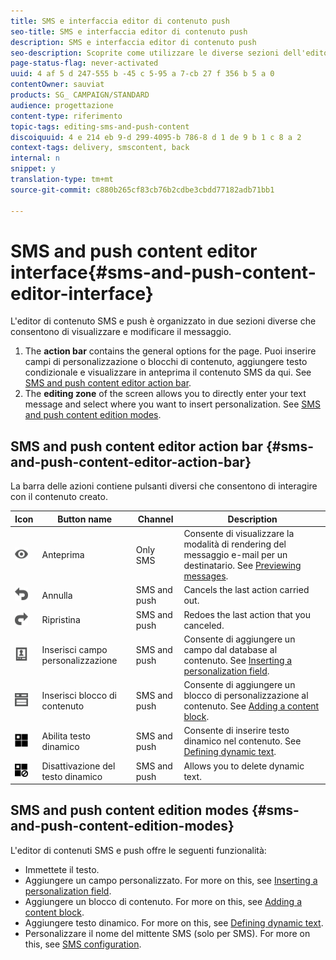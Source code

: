 ```yaml
---
title: SMS e interfaccia editor di contenuto push
seo-title: SMS e interfaccia editor di contenuto push
description: SMS e interfaccia editor di contenuto push
seo-description: Scoprite come utilizzare le diverse sezioni dell'editor per modificare il testo SMS e push.
page-status-flag: never-activated
uuid: 4 af 5 d 247-555 b -45 c 5-95 a 7-cb 27 f 356 b 5 a 0
contentOwner: sauviat
products: SG_ CAMPAIGN/STANDARD
audience: progettazione
content-type: riferimento
topic-tags: editing-sms-and-push-content
discoiquuid: 4 e 214 eb 9-d 299-4095-b 786-8 d 1 de 9 b 1 c 8 a 2
context-tags: delivery, smscontent, back
internal: n
snippet: y
translation-type: tm+mt
source-git-commit: c880b265cf83cb76b2cdbe3cbdd77182adb71bb1

---
```



# SMS and push content editor interface{#sms-and-push-content-editor-interface}

L'editor di contenuto SMS e push è organizzato in due sezioni diverse che consentono di visualizzare e modificare il messaggio.

1. The **action bar** contains the general options for the page. Puoi inserire campi di personalizzazione o blocchi di contenuto, aggiungere testo condizionale e visualizzare in anteprima il contenuto SMS da qui. See [SMS and push content editor action bar](../../designing/using/sms-and-push-content-editor-interface.md#sms-and-push-content-editor-action-bar).
1. The **editing zone** of the screen allows you to directly enter your text message and select where you want to insert personalization. See [SMS and push content edition modes](../../designing/using/sms-and-push-content-editor-interface.md#sms-and-push-content-edition-modes).

## SMS and push content editor action bar {#sms-and-push-content-editor-action-bar}

La barra delle azioni contiene pulsanti diversi che consentono di interagire con il contenuto creato.

<table> 
 <thead> 
  <tr> 
   <th> Icon<br /> </th> 
   <th> Button name<br /> </th> 
   <th> Channel<br /> </th> 
   <th> Description<br /> </th> 
  </tr> 
 </thead> 
 <tbody> 
  <tr> 
   <td> <img height="21px" src="assets/viewon_darkgrey-24px.png" /> <br /> </td> 
   <td> <span class="uicontrol">Anteprima</span><br /> </td> 
   <td> Only SMS<br /> </td> 
   <td> Consente di visualizzare la modalità di rendering del messaggio e-mail per un destinatario. See <a href="../../sending/using/previewing-messages.md">Previewing messages</a>.<br /> </td> 
  </tr> 
  <tr> 
   <td> <img height="21px" src="assets/undo_darkgrey-24px.png" /> <br /> </td> 
   <td> <span class="uicontrol">Annulla</span><br /> </td> 
   <td> SMS and push<br /> </td> 
   <td> Cancels the last action carried out.<br /> </td> 
  </tr> 
  <tr> 
   <td> <img height="21px" src="assets/redo_darkgrey-24px.png" /> <br /> </td> 
   <td> <span class="uicontrol">Ripristina</span><br /> </td> 
   <td> SMS and push<br /> </td> 
   <td> Redoes the last action that you canceled.<br /> </td> 
  </tr> 
  <tr> 
   <td> <img height="21px" src="assets/personalization_field_darkgrey-24px.png" /> <br /> </td> 
   <td> <span class="uicontrol">Inserisci campo personalizzazione</span><br /> </td> 
   <td> SMS and push<br /> </td> 
   <td> Consente di aggiungere un campo dal database al contenuto. See <a href="../../designing/using/inserting-a-personalization-field.md" target="_blank">Inserting a personalization field</a>.<br /> </td> 
  </tr> 
  <tr> 
   <td> <img height="21px" src="assets/personalization_block_darkgrey-24px.png" /> <br /> </td> 
   <td> <span class="uicontrol">Inserisci blocco di contenuto</span><br /> </td> 
   <td> SMS and push<br /> </td> 
   <td> Consente di aggiungere un blocco di personalizzazione al contenuto. See <a href="../../designing/using/adding-a-content-block.md" target="_blank">Adding a content block</a>.<br /> </td> 
  </tr> 
  <tr> 
   <td> <img height="21px" src="assets/dynamiccontent_24px.png" /> <br /> </td> 
   <td> <span class="uicontrol">Abilita testo dinamico</span><br /> </td> 
   <td> SMS and push<br /> </td> 
   <td> Consente di inserire testo dinamico nel contenuto. See <a href="../../designing/using/defining-dynamic-text.md" target="_blank">Defining dynamic text</a>.<br /> </td> 
  </tr> 
  <tr> 
   <td> <img height="21px" src="assets/dynamiccontentdisable_24px.png" /> <br /> </td> 
   <td> <span class="uicontrol">Disattivazione del testo dinamico</span><br /> </td> 
   <td> SMS and push<br /> </td> 
   <td> Allows you to delete dynamic text.<br /> </td> 
  </tr> 
 </tbody> 
</table>

## SMS and push content edition modes {#sms-and-push-content-edition-modes}

L'editor di contenuti SMS e push offre le seguenti funzionalità:

* Immettete il testo.
* Aggiungere un campo personalizzato. For more on this, see [Inserting a personalization field](../../designing/using/inserting-a-personalization-field.md).
* Aggiungere un blocco di contenuto. For more on this, see [Adding a content block](../../designing/using/adding-a-content-block.md).
* Aggiungere testo dinamico. For more on this, see [Defining dynamic text](../../designing/using/defining-dynamic-text.md).
* Personalizzare il nome del mittente SMS (solo per SMS). For more on this, see [SMS configuration](../../administration/using/configuring-sms-channel.md#configuring-sms-properties).


